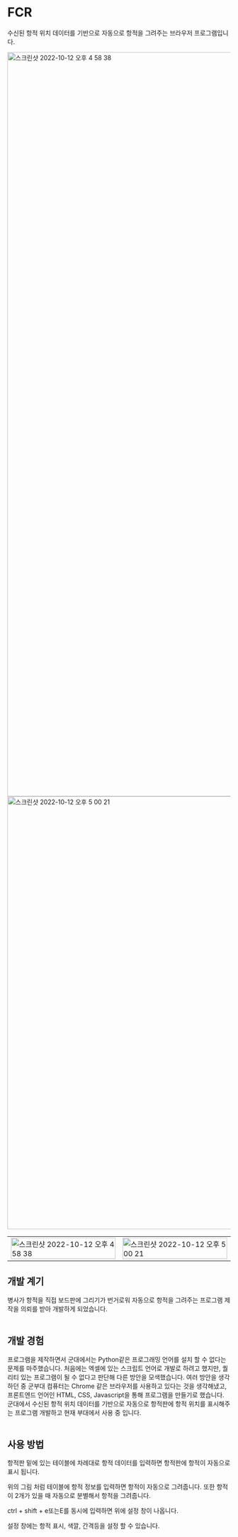 # FCR
수신된 항적 위치 데이터를 기반으로 자동으로 항적을 그려주는 브라우저 프로그램입니다.


<img width="1678" alt="스크린샷 2022-10-12 오후 4 58 38" src="https://user-images.githubusercontent.com/59727077/195285268-cdbb9814-c797-42b9-be7a-4dd52e2d958c.png">
<img width="976" alt="스크린샷 2022-10-12 오후 5 00 21" src="https://user-images.githubusercontent.com/59727077/195285287-7d3ac7b4-ff98-4582-8964-bee4184f431e.png">

<table align="center" width='100%'>
    <tr>
        <td colspan=2><img width="100%" alt="스크린샷 2022-10-12 오후 4 58 38" src="https://user-images.githubusercontent.com/59727077/195285268-cdbb9814-c797-42b9-be7a-4dd52e2d958c.png"></td>
        <td colspan=2><img width="100%" alt="스크린샷 2022-10-12 오후 5 00 21" src="https://user-images.githubusercontent.com/59727077/195285287-7d3ac7b4-ff98-4582-8964-bee4184f431e.png"></td>
    </tr>
</table>

### <h2>개발 계기</h2>
병사가 항적을 직접 보드판에 그리기가 번거로워 자동으로 항적을 그려주는 프로그램 제작을 의뢰를 받아 개발하게 되었습니다. 
<br><br>

### <h2>개발 경험</h2>
프로그램을 제작하면서 군대에서는 Python같은 프로그래밍 언어를 설치 할 수 없다는 문제를 마주했습니다. 처음에는 엑셀에 있는 스크립트 언어로 개발로 하려고 했지만, 퀄리티 있는 프로그램이 될 수 없다고 판단해 다른 방안을 모색했습니다. 여러 방안을 생각하던 중 군부대 컴퓨터는 Chrome 같은 브라우저를 사용하고 있다는 것을 생각해냈고, 프론트엔드 언어인 HTML, CSS, Javascript을 통해 프로그램을 만들기로 했습니다. 군대에서 수신된 항적 위치 데이터를 기반으로 자동으로 항적판에 항적 위치를 표시해주는 프로그램 개발하고 현재 부대에서 사용 중 입니다. 
<br><br>

### <h2>사용 방법</h2>
항적판 밑에 있는 테이블에 차례대로 항적 데이터를 입력하면 항적판에 항적이 자동으로 표시 됩니다.

위의 그림 처럼 테이블에 항적 정보를 입력하면 항적이 자동으로 그려줍니다. 또한 항적이 2개가 있을 때 자동으로 분별해서 항적을 그려줍니다. 

ctrl + shift + e또는E를 동시에 입력하면 위에 설정 창이 나옵니다. 

설정 창에는 항적 표시, 색깔, 간격등을 설정 할 수 있습니다. 

